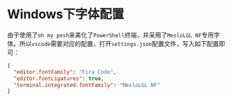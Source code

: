 # Windows下字体配置

由于使用了`oh my posh`来美化了`PowerShell`终端，并采用了`MesloLGL NF`专用字体。所以`vscode`需要对应的配置，打开`settings.json`配置文件，写入如下配置即可：

```json
{
  "editor.fontFamily": "Fira Code",
  "editor.fontLigatures": true,
  "terminal.integrated.fontFamily": "MesloLGL NF"
}
```